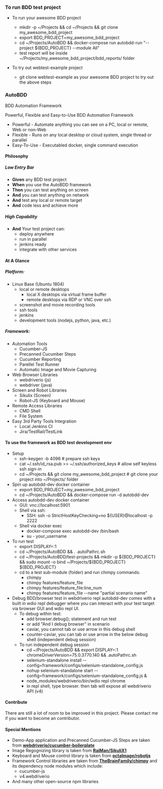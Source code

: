 ### To run BDD test project

  * To run your awesome BDD project
    * mkdir -p ~/Projects && cd ~/Projects && git clone my_awesome_bdd_project
    * export BDD_PROJECT=my_awesome_bdd_project
    * cd ~/Projects/AutoBDD && docker-compose run autobdd-run "--project ${BDD_PROJECT} --module All"
    * test report will be inside ~/Projects/my_awesome_bdd_project/bdd_reports/ folder

  * To try out webtest-example project
    * git clone webtest-example as your awesome BDD project to try out the above steps

### AutoBDD
BDD Automation Framework

Powerful, Flexible and Easy-to-Use BDD Automation Framework

* Powerful - Automate anything you can see on a PC, local or remote, Web or non-Web
* Flexible - Runs on any local desktop or cloud system, single thread or parallel
* Easy-To-Use - Executabled docker, single command execution

#### Philosophy
##### Low Entry Bar

  * **Given** any BDD test project
  * **When** you use the AutoBDD framework
  * **Then** you can test anything on screen
  * **And** you can test anything on network
  * **And** test any local or remote target
  * **And** code less and achieve more

##### High Capability

  * **And** Your test project can:
    * deploy anywhere
    * run in parallel
    * jenkins ready
    * integrate with other services

#### At A Glance
##### Platform:

  * Linux Base (Ubuntu 1804)
    * local or remote desktops
      * local X desktops via virtual frame buffer
      * remote desktops via RDP or VNC over ssh
    * screenshot and movie recording tools
    * ssh tools
    * jenkins
    * development tools (nodejs, python, java, etc.)

##### Framework:

  * Automation Tools
    * Cucumber-JS
    * Precanned Cucumber Steps
    * Cucumber Reporting
    * Parellel Test Runner
    * Automatic Image and Movie Capturing
  * Web Browser Libraries
    * webdriverio (js)
    * webdriver (java)
  * Screen and Robot Libraries
    * Sikulix (Screen)
    * Robot-JS (Keyboard and Mouse)
  * Remote Access Libraries
    * CMD Shell
    * File System
  * Easy 3rd Party Tools Integration
    * Local Jenkins CI
    * Jira/TestRail/TestLink

#### To use the framework as BDD test development env

  * Setup
    * ssh-keygen -b 4096                      # prepare ssh keys
    * cat ~/.ssh/id_rsa.pub >> ~/.ssh/authorized_keys   # allow self keyless ssh sign-in
    * cd ~/Projects && git clone my_awesome_bdd_project # git clone your project into ~/Projects/ folder
  * Spin up autobdd-dev docker container
    * export BDD_PROJECT=my_awesome_bdd_project
    * cd ~/Projects/AutoBDD && docker-compose run -d autobdd-dev
  * Access autobdd-dev docker container
    * GUI: vnc://localhost:5901
    * Shell via ssh:
      * SSH: ssh -o StrictHostKeyChecking=no ${USER}@localhost -p 2222
    * Shell via docker exec
      * docker-compose exec autobdd-dev /bin/bash
      * su - your_username
  * To run test
    * export DISPLAY=:1
    * cd ~/Projects/AutoBDD && . .autoPathrc.sh
    * cd ~/Projects/AutoBDD/test-projects && mkdir -p ${BDD_PROJECT} && sudo mount -o bind ~/Projects/${BDD_PROJECT} ${BDD_PROJECT}
    * cd to a test sub-module (folder) and run chimpy commands:
      * chimpy
      * chimpy features/feature_file
      * chimpy features/feature_file:line_num
      * chimpy features/feature_file --name "partial scenario name"
  * Debug BDD/browser test in webdriverio repl
    autobdd-dev comes with a built in wdio repl debugger where you can interact with your test target via browser GUI and wdio repl UI.
    * To debug within test:
      * add browser.debug(); statement and run test
      * or add "And I debug browser" in scenario
      * caviar, you cannot tab or use arrow in this debug shell
      * counter-caviar, you can tab or use arrow in the below debug shell (independent debug session)
    * To run independent debug session
      * cd ~/Projects/AutoBDD && export DISPLAY=:1 chromeDriverVersion=75.0.3770.140 && .autoPathrc.sh
      * selenium-standalone install --config=framework/configs/selenium-standalone_config.js
      * nohup selenium-standalone start --config=framework/configs/selenium-standalone_config.js &
      * node_modules/webdriverio/bin/wdio repl chrome
      * in repl shell, type browser. then tab will expose all webdriverio API (v4)

#### Contribute
  There are still a lot of room to be improved in this project. Please contact me if you want to become an contributor.

#### Special Mentions
  * Demo-App application and Precanned Cucumber-JS Steps are taken from **[webdriverio/cucumber-boilerplate](https://github.com/webdriverio/cucumber-boilerplate)**
  * Image Regognizing library is taken from **[RaiMan/SikuliX1](https://github.com/RaiMan/SikuliX1)**
  * Keyboard and Mouse control library is taken from **[octalmage/robotjs](https://github.com/octalmage/robotjs)**
  * Framework Control libraries are taken from **[TheBrainFamily/chimpy](https://github.com/TheBrainFamily/chimpy)** and its dependency node modules which include:
      * cucumber-js
      * v4.webdriverio
  * And many other open-source npm libraries
